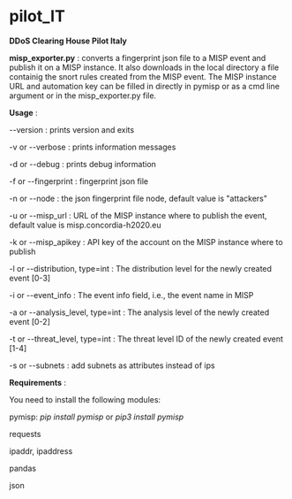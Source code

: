 # pilot_IT
**DDoS Clearing House Pilot Italy**

**misp_exporter.py** : 
converts a fingerprint json file to a MISP event and publish it on a MISP instance. It also downloads in the local directory a file containig the snort rules created from the MISP event. The MISP instance URL and automation key can be filled in directly in pymisp or as a cmd line argument or in the misp_exporter.py file. 

**Usage** :

  --version : prints version and exits

  -v or --verbose : prints information messages
  
  -d or --debug : prints debug information
  
  -f or --fingerprint : fingerprint json file
  
  -n or --node : the json fingerprint file node, default value is "attackers"
  
  -u or --misp_url : URL of the MISP instance where to publish the event, default value is misp.concordia-h2020.eu
  
  -k or --misp_apikey : API key of the account on the MISP instance where to publish
  
  -l or --distribution, type=int : The distribution level for the newly created event [0-3]
  
  -i or --event_info : The event info field, i.e., the event name in MISP
  
  -a or --analysis_level, type=int : The analysis level of the newly created event [0-2]
  
  -t or --threat_level, type=int : The threat level ID of the newly created event [1-4]
  
  -s or --subnets : add subnets as attributes instead of ips


**Requirements** : 

You need to install the following modules:

pymisp: *pip install pymisp* or *pip3 install pymisp*

requests

ipaddr, ipaddress

pandas

json


